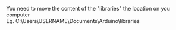 You need to move the content of the "libraries" the location on you computer<br>
Eg. C:\Users\USERNAME\Documents\Arduino\libraries